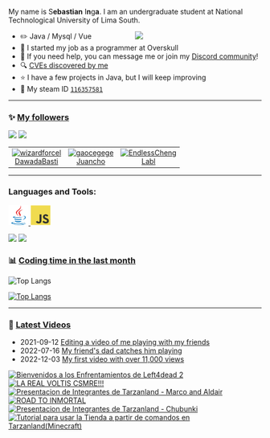 My name is S**ebastian** I**n**g**a**<!-- the bold part is the origin of my ID -->. I am an undergraduate student at National Technological University of Lima South.

<picture>
    <source media="(prefers-color-scheme: dark)" srcset="https://github-readme-stats-ouuan.vercel.app/api?username=Guiilla&theme=dark&show_icons=true">
    <img align="right" width="50%" src="[https://github-readme-stats-ouuan.vercel.app/api?username=Guiilla&show_icons=true](https://github-readme-stats.vercel.app/api?username=Guiilla&bg_color=30,e96443,904e95&title_color=fff&text_color=fff)">
</picture>

-   ✏️ Java / Mysql / Vue
-   🌱 I started my job as a programmer at Overskull
-   💭 If you need help, you can message me or join my  [Discord community](https://discord.gg/YY7KEEWHGU)!
-   🔍 [CVEs discovered by me](CVE.md)
-   ⭐ I have a few projects in Java, but I will keep improving
-   🔑 My steam ID [`116357581`](https://s.team/p/jvw-knrt/NKTPDTDT)


---

### ✨ [My followers](src/getTopFollowers.py)

![](https://raw.githubusercontent.com/guiilla/github-stats-transparent/output/generated/overview.svg)
![](https://raw.githubusercontent.com/guiilla/github-stats-transparent/output/generated/languages.svg)

<!--START_SECTION:top-followers-->
<table>
  <tr>
    <td align="center">
      <a href="https://github.com/DawadaBasti">
        <img src="https://avatars.githubusercontent.com/u/74413612?v=4" width="100px;" alt="wizardforcel"/>
      </a>
      <br />
      <a href="https://github.com/wizardforcel">DawadaBasti</a>
    </td>
    <td align="center">
      <a href="https://github.com/gaocegege">
        <img src="https://avatars.githubusercontent.com/u/74477799?v=4" width="100px;" alt="gaocegege"/>
      </a>
      <br />
      <a href="https://github.com/gaocegege">Juancho</a>
    </td>
    <td align="center">
      <a href="https://github.com/EndlessCheng">
        <img src="https://avatars2.githubusercontent.com/u/7086966" width="100px;" alt="EndlessCheng"/>
      </a>
      <br />
      <a href="https://github.com/EndlessCheng">Labl</a>
    </td>
  </tr>
</table>
<!--END_SECTION:top-followers-->

---


<h3 align="left">Languages and Tools:</h3>
<p align="left"> 
      </a> <a href="https://www.java.com" target="_blank"> <img src="https://raw.githubusercontent.com/devicons/devicon/master/icons/java/java-original.svg" alt="java" width="40" height="40"/> </a> <a href="https://developer.mozilla.org/en-US/docs/Web/JavaScript" target="_blank"> <img src="https://raw.githubusercontent.com/devicons/devicon/master/icons/javascript/javascript-original.svg" alt="javascript" width="40" height="40"/> </a> 
</p>



![](https://raw.githubusercontent.com/Guiilla/github-stats-transparent/output/generated/overview.svg)
![](https://raw.githubusercontent.com/Guiilla/github-stats-transparent/output/generated/languages.svg)

### 📊 [Coding time in the last month](https://github.com/muety/wakapi)




</div>

![Top Langs](https://github-readme-stats.vercel.app/api/top-langs/?username=Guiilla&layout=compact)

[![Top Langs](https://github-readme-stats.vercel.app/api/top-langs/?username=Guiilla&layout=donut)](https://github.com/anuraghazra/github-readme-stats)


---

### 📝 [Latest Videos](https://www.youtube.com/@dawada3194)

<!--START_SECTION:blog-posts-->

-   2021-09-12 [Editing a video of me playing with my friends](https://www.youtube.com/watch?v=iiGz8pE7a5M&ab_channel=Dawada)
-   2022-07-16 [My friend's dad catches him playing](https://www.youtube.com/watch?v=tVQqMZGOo0M&ab_channel=Dawada)
-   2022-12-03 [My first video with over 11,000 views](https://www.youtube.com/watch?v=8b23Ws_GfY0&t=57s&ab_channel=Dawada)
<!--END_SECTION:blog-posts-->

<!-- BEGIN YOUTUBE-CARDS -->
[![Bienvenidos a los Enfrentamientos de Left4dead 2](https://ytcards.demolab.com/?id=JYqc_fSPjEQ&title=Bienvenidos+a+los+Enfrentamientos+de+Left4dead+2&lang=en&timestamp=1719176571&background_color=%230d1117&title_color=%23ffffff&stats_color=%23dedede&max_title_lines=1&width=250&border_radius=5 "Bienvenidos a los Enfrentamientos de Left4dead 2")](https://www.youtube.com/watch?v=JYqc_fSPjEQ)
[![LA REAL VOLTIS CSMRE!!!](https://ytcards.demolab.com/?id=jb_KsVjpSUo&title=LA+REAL+VOLTIS+CSMRE%21%21%21&lang=en&timestamp=1716877225&background_color=%230d1117&title_color=%23ffffff&stats_color=%23dedede&max_title_lines=1&width=250&border_radius=5 "LA REAL VOLTIS CSMRE!!!")](https://www.youtube.com/watch?v=jb_KsVjpSUo)
[![Presentacion de Integrantes de Tarzanland - Marco and Aldair](https://ytcards.demolab.com/?id=N32EV8-Bn3Q&title=Presentacion+de+Integrantes+de+Tarzanland+-+Marco+and+Aldair&lang=en&timestamp=1716349196&background_color=%230d1117&title_color=%23ffffff&stats_color=%23dedede&max_title_lines=1&width=250&border_radius=5 "Presentacion de Integrantes de Tarzanland - Marco and Aldair")](https://www.youtube.com/watch?v=N32EV8-Bn3Q)
[![ROAD TO INMORTAL](https://ytcards.demolab.com/?id=hgwkCuu76GM&title=ROAD+TO+INMORTAL&lang=en&timestamp=1716146885&background_color=%230d1117&title_color=%23ffffff&stats_color=%23dedede&max_title_lines=1&width=250&border_radius=5 "ROAD TO INMORTAL")](https://www.youtube.com/watch?v=hgwkCuu76GM)
[![Presentacion de Integrantes de Tarzanland - Chubunki](https://ytcards.demolab.com/?id=5dIDRxKjiJA&title=Presentacion+de+Integrantes+de+Tarzanland+-+Chubunki&lang=en&timestamp=1716076790&background_color=%230d1117&title_color=%23ffffff&stats_color=%23dedede&max_title_lines=1&width=250&border_radius=5 "Presentacion de Integrantes de Tarzanland - Chubunki")](https://www.youtube.com/watch?v=5dIDRxKjiJA)
[![Tutorial para usar la Tienda a partir de comandos en Tarzanland(Minecraft)](https://ytcards.demolab.com/?id=TGgPky5yM8M&title=Tutorial+para+usar+la+Tienda+a+partir+de+comandos+en+Tarzanland%28Minecraft%29&lang=en&timestamp=1715777188&background_color=%230d1117&title_color=%23ffffff&stats_color=%23dedede&max_title_lines=1&width=250&border_radius=5 "Tutorial para usar la Tienda a partir de comandos en Tarzanland(Minecraft)")](https://www.youtube.com/watch?v=TGgPky5yM8M)
<!-- END YOUTUBE-CARDS -->




<!--
**Guiilla/Guiilla** is a ✨ _special_ ✨ repository because its `README.md` (this file) appears on your GitHub profile.

Here are some ideas to get you started:

- 🔭 I’m currently working on ...
- 🌱 I’m currently learning ...
- 👯 I’m looking to collaborate on ...
- 🤔 I’m looking for help with ...
- 💬 Ask me about ...
- 📫 How to reach me: ...
- 😄 Pronouns: ...
- ⚡ Fun fact: ...
-->
